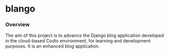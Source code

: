 # blango

### Overview

The aim of this project is to advance the Django blog application developed in the cloud-based Codio environment, for learning and development purposes. It is an enhanced blog application.


